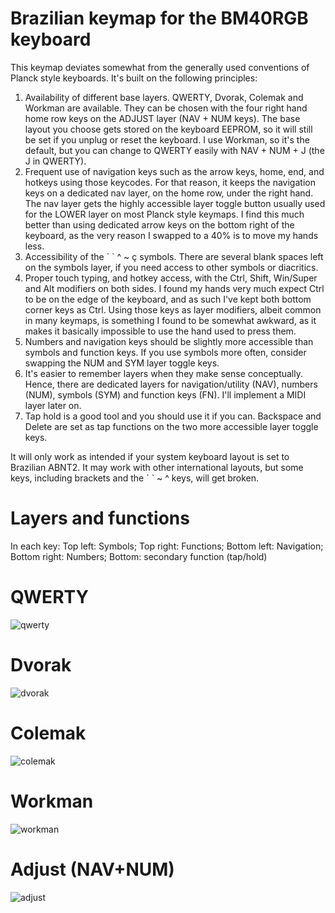# Brazilian keymap for the BM40RGB keyboard

This keymap deviates somewhat from the generally used conventions of Planck style keyboards. 
It's built on the following principles:

1. Availability of different base layers. QWERTY, Dvorak, Colemak and Workman are available. They can be chosen with the four right hand home row keys on the ADJUST layer (NAV + NUM keys). The base layout you choose gets stored on the keyboard EEPROM, so it will still be set if you unplug or reset the keyboard. I use Workman, so it's the default, but you can change to QWERTY easily with NAV + NUM + J  (the J in QWERTY).
2. Frequent use of navigation keys such as the arrow keys, home, end, and hotkeys using those keycodes. For that reason, it keeps the navigation keys on a dedicated nav layer, on the home row, under the right hand. The nav layer gets the highly accessible layer toggle button usually used for the LOWER layer on most Planck style keymaps. I find this much better than using dedicated arrow keys on the bottom right of the keyboard, as the very reason I swapped to a 40% is to move my hands less.
3. Accessibility of the ´ ` ^ ~ ç symbols. There are several blank spaces left on the symbols layer, if you need access to other symbols or diacritics.
4. Proper touch typing, and hotkey access, with the Ctrl, Shift, Win/Super and Alt modifiers on both sides. I found my hands very much expect Ctrl to be on the edge of the keyboard, and as such I've kept both bottom corner keys as Ctrl. Using those keys as layer modifiers, albeit common in many keymaps, is something I found to be somewhat awkward, as it makes it basically impossible to use the hand used to press them.
5. Numbers and navigation keys should be slightly more accessible than symbols and function keys. If you use symbols more often, consider swapping the NUM and SYM layer toggle keys.
6. It's easier to remember layers when they make sense conceptually. Hence, there are dedicated layers for navigation/utility (NAV), numbers (NUM), symbols (SYM) and function keys (FN). I'll implement a MIDI layer later on.
7. Tap hold is a good tool and you should use it if you can. Backspace and Delete are set as tap functions on the two more accessible layer toggle keys.

It will only work as intended if your system keyboard layout is set to Brazilian ABNT2. It may work with other international layouts, but some keys, including brackets and the ´ ` ~ ^ keys, will get broken. 

# Layers and functions

In each key:
Top left: Symbols; 
Top right: Functions;
Bottom left: Navigation;
Bottom right: Numbers;
Bottom: secondary function (tap/hold)

# QWERTY
![qwerty](https://user-images.githubusercontent.com/62627597/133182509-a57f73f8-c2dc-4cd8-8a48-91a0e6a968dc.png)
# Dvorak
![dvorak](https://user-images.githubusercontent.com/62627597/133182499-7005ca02-b268-4238-a33d-514c20cafc87.png)
# Colemak
![colemak](https://user-images.githubusercontent.com/62627597/133182489-e3de66b8-5591-4c9d-86a1-468c519dc92b.png)
# Workman
![workman](https://user-images.githubusercontent.com/62627597/133182517-bb31346f-adbc-4106-b415-a3a81b3138de.png)
# Adjust (NAV+NUM)
![adjust](https://user-images.githubusercontent.com/62627597/133182475-1994e733-71a2-42ee-88fe-9a15e711b938.png)
